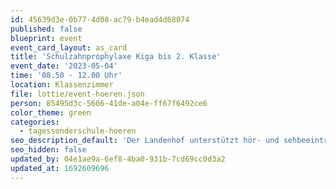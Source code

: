 ```yaml
---
id: 45639d3e-0b77-4d08-ac79-b4ead4d68074
published: false
blueprint: event
event_card_layout: as_card
title: 'Schulzahnprophylaxe Kiga bis 2. Klasse'
event_date: '2023-05-04'
time: '08.50 - 12.00 Uhr'
location: Klassenzimmer
file: lottie/event-hoeren.json
person: 85495d3c-5606-41de-a04e-ff67f6492ce6
color_theme: green
categories:
  - tagessonderschule-hoeren
seo_description_default: 'Der Landenhof unterstützt hör- und sehbeeinträchtigte Kinder & Jugendliche in ihrem selbstbestimmten Leben durch Förderung ihrer Fähigkeiten & Entwicklung'
seo_hidden: false
updated_by: 04e1ae9a-6ef8-4ba0-931b-7cd69cc0d3a2
updated_at: 1692609696
---
```


